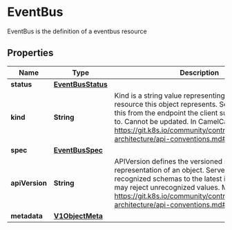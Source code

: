 

# EventBus

EventBus is the definition of a eventbus resource
## Properties

Name | Type | Description | Notes
------------ | ------------- | ------------- | -------------
**status** | [**EventBusStatus**](EventBusStatus.md) |  |  [optional]
**kind** | **String** | Kind is a string value representing the REST resource this object represents. Servers may infer this from the endpoint the client submits requests to. Cannot be updated. In CamelCase. More info: https://git.k8s.io/community/contributors/devel/sig-architecture/api-conventions.md#types-kinds |  [optional]
**spec** | [**EventBusSpec**](EventBusSpec.md) |  | 
**apiVersion** | **String** | APIVersion defines the versioned schema of this representation of an object. Servers should convert recognized schemas to the latest internal value, and may reject unrecognized values. More info: https://git.k8s.io/community/contributors/devel/sig-architecture/api-conventions.md#resources |  [optional]
**metadata** | [**V1ObjectMeta**](V1ObjectMeta.md) |  | 



